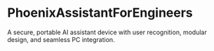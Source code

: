 # PhoenixAssistantForEngineers
A secure, portable AI assistant device with user recognition, modular design, and seamless PC integration.

